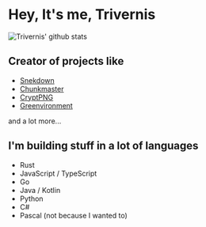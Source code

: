 # Hey, It's me, Trivernis

![Trivernis' github stats](https://github-readme-stats.vercel.app/api?username=trivernis&show_icons=true&theme=radical)

## Creator of projects like

- [Snekdown](https://github.com/trivernis/snekdown)
- [Chunkmaster](https://github.com/trivernis/spigot-chunkmaster)
- [CryptPNG](https://github.com/trivernis/cryptpng)
- [Greenvironment](https://github.com/team-greenvironment/greenvironment-server)

and a lot more...

## I'm building stuff in a lot of languages

- Rust
- JavaScript / TypeScript
- Go
- Java / Kotlin
- Python
- C#
- Pascal (not because I wanted to)
